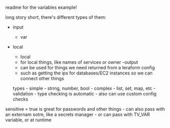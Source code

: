 readme for the variables example!

long story short, there's different types of them:

- input
    - var<name> 
- local
    - local<name>
    - for local things, like names of services or owner
-output
    - can be used for things we need returned from a teraform config
    - such as getting the ips for databases/EC2 instances so we can connect other things

    types
        - simple
            - string, number, bool
        - complex
            - list, set, map, etc
        - validation
            - type checking is automatic
            - also can use custom config checks

sensitive = true is great for passwords and other things
    - can also pass with an externam sotre, like a secrets manager
    - or can pass with TV_VAR variable, or at runtime